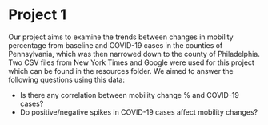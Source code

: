# Project 1

Our project aims to examine the trends between changes in mobility percentage from baseline and COVID-19 cases in the counties of Pennsylvania, which was then narrowed down to the county of Philadelphia. Two CSV files from New York Times and Google were used for this project which can be found in the resources folder. We aimed to answer the following questions using this data:

* Is there any correlation between mobility change % and COVID-19 cases?
* Do positive/negative spikes in COVID-19 cases affect mobility changes?
